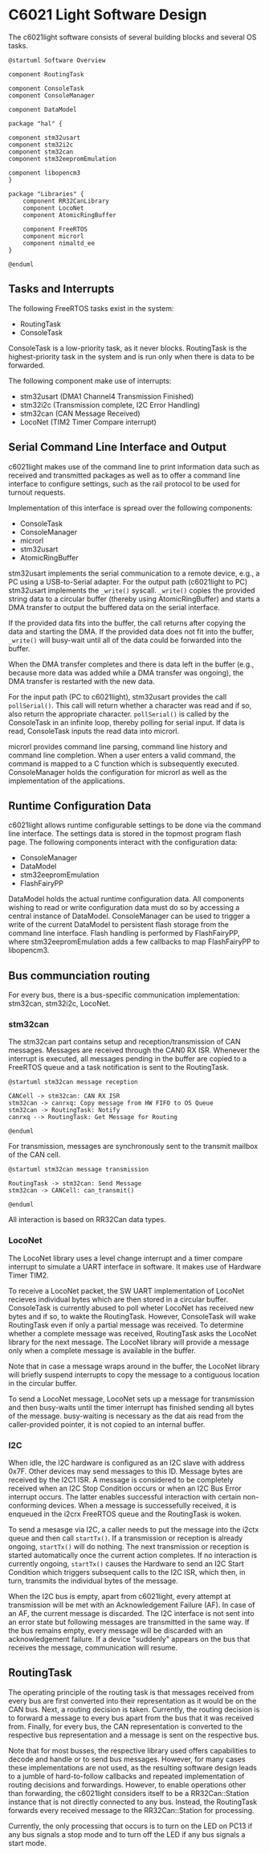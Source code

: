 # C6021 Light Software Design

The c6021light software consists of several building blocks and several OS tasks.

```plantuml
@startuml Software Overview

component RoutingTask

component ConsoleTask
component ConsoleManager

component DataModel

package "hal" {

component stm32usart
component stm32i2c
component stm32can
component stm32eepromEmulation

component libopencm3
}

package "Libraries" {
    component RR32CanLibrary
    component LocoNet
    component AtomicRingBuffer

    component FreeRTOS
    component microrl
    component nimaltd_ee
}

@enduml
```

## Tasks and Interrupts

The following FreeRTOS tasks exist in the system:

* RoutingTask
* ConsoleTask

ConsoleTask is a low-priority task, as it never blocks. RoutingTask is the highest-priority task in the system and is run only when there is data to be forwarded.

The following component make use of interrupts:

* stm32usart (DMA1 Channel4 Transmission Finished)
* stm32i2c (Transmission complete, I2C Error Handling)
* stm32can (CAN Message Received)
* LocoNet (TIM2 Timer Compare interrupt)

## Serial Command Line Interface and Output

c6021light makes use of the command line to print information data such as received and transmitted packages as well as to offer a command line interface to configure settings, such as the rail protocol to be used for turnout requests.

Implementation of this interface is spread over the following components:

* ConsoleTask
* ConsoleManager
* microrl
* stm32usart
* AtomicRingBuffer

stm32usart implements the serial communication to a remote device, e.g., a PC using a USB-to-Serial adapter. For the output path (c6021light to PC) stm32usart implements the `_write()` syscall. `_write()` copies the provided string data to a circular buffer (thereby using AtomicRingBuffer) and starts a DMA transfer to output the buffered data on the serial interface.

If the provided data fits into the buffer, the call returns after copying the data and starting the DMA. If the provided data does not fit into the buffer, `_write()` will busy-wait until all of the data could be forwarded into the buffer.

When the DMA transfer completes and there is data left in the buffer (e.g., because more data was added while a DMA transfer was ongoing), the DMA transfer is restarted with the new data.

For the input path (PC to c6021light), stm32usart provides the call `pollSerial()`. This call will return whether a character was read and if so, also return the appropriate character. `pollSerial()` is called by the ConsoleTask in an infinite loop, thereby polling for serial input. If data is read, ConsoleTask inputs the read data into microrl.

microrl provides command line parsing, command line history and command line completion. When a user enters a valid command, the command is mapped to a C function which is subsequently executed. ConsoleManager holds the configuration for microrl as well as the implementation of the applications.

## Runtime Configuration Data

c6021light allows runtime configurable settings to be done via the command line interface. The settings data is stored in the topmost program flash page. The following components interact with the configuration data:

* ConsoleManager
* DataModel
* stm32eepromEmulation
* FlashFairyPP

DataModel holds the actual runtime configuration data. All components wishing to read or write configuration data must do so by accessing a central instance of DataModel. ConsoleManager can be used to trigger a write of the current DataModel to persistent flash storage from the command line interface. Flash handling is performed by FlashFairyPP, where stm32eepromEmulation adds a few callbacks to map FlashFairyPP to libopencm3.

## Bus communciation routing

For every bus, there is a bus-specific communication implementation: stm32can, stm32i2c, LocoNet.

### stm32can

The stm32can part contains setup and reception/transmission of CAN messages. Messages are received through the CAN0 RX ISR. Whenever the interrupt is executed, all messages pending in the buffer are copied to a FreeRTOS queue and a task notification is sent to the RoutingTask.

```plantuml
@startuml stm32can message reception

CANCell -> stm32can: CAN RX ISR
stm32can -> canrxq: Copy message from HW FIFO to OS Queue
stm32can -> RoutingTask: Notify
canrxq --> RoutingTask: Get Message for Routing

@enduml
```

For transmission, messages are synchronously sent to the transmit mailbox of the CAN cell.

```plantuml
@startuml stm32can message transmission

RoutingTask -> stm32can: Send Message
stm32can -> CANCell: can_transmit()

@enduml
```

All interaction is based on RR32Can data types.


### LocoNet

The LocoNet library uses a level change interrupt and a timer compare interrupt to simulate a UART interface in software. It makes use of Hardware Timer TIM2.

To receive a LocoNet packet, the SW UART implementation of LocoNet recieves individual bytes which are then stored in a circular buffer. ConsoleTask is currently abused to poll wheter LocoNet has received new bytes and if so, to wakte the RoutingTask. However, ConsoleTask will wake RoutingTask even if only a partial message was received. To determine whether a complete message was received, RoutingTask asks the LocoNet library for the next message. The LocoNet library will provide a message only when a complete message is available in the buffer.

Note that in case a message wraps around in the buffer, the LocoNet library will briefly suspend interrupts to copy the message to a contiguous location in the circular buffer.

To send a LocoNet message, LocoNet sets up a message for transmission and then busy-waits until the timer interrupt has finished sending all bytes of the message. busy-waiting is necessary as the dat ais read from the caller-provided pointer, it is not copied to an internal buffer.

### I2C

When idle, the I2C hardware is configured as an I2C slave with address 0x7F. Other devices may send messages to this ID. Message bytes are received by the I2C1 ISR. A message is considered to be completely received when an I2C Stop Condition occurs or when an I2C Bus Error interrupt occurs. The latter enables successful interaction with certain non-conforming devices. When a message is successefully received, it is enqueued in the i2crx FreeRTOS queue and the RoutingTask is woken.

To send a mesasge via I2C, a caller needs to put the message into the i2ctx queue and then call `startTx()`. If a transmission or reception is already ongoing, `startTx()` will do nothing. The next transmission or reception is started automatically once the current action completes. If no interaction is currently ongoing, `startTx()` causes the Hardware to send an I2C Start Condition which triggers subsequent calls to the I2C ISR, which then, in turn, transmits the individual bytes of the message.

When the I2C bus is empty, apart from c6021light, every attempt at transmission will be met with an Acknowledgement Failure (AF). In case of an AF, the current message is discarded. The I2C interface is not sent into an error state but following messages are transmitted in the same way. If the bus remains empty, every message will be discarded with an acknowledgement failure. If a device "suddenly" appears on the bus that receives the message, communication will resume.

## RoutingTask

The operating principle of the routing task is that messages received from every bus are first converted into their representation as it would be on the CAN bus. Next, a routing decision is taken. Currently, the routing decision is to forward a message to every bus apart from the bus that it was received from. Finally, for every bus, the CAN representation is converted to the respective bus representation and a message is sent on the respective bus.

Note that for most busses, the respective library used offers capabilities to decode and handle or to send bus messages. However, for many cases these implementations are not used, as the resulting software design leads to a jumble of hard-to-follow callbacks and repeated implementation of routing decisions and forwardings. However, to enable operations other than forwarding, the c6021light considers itself to be a RR32Can::Station instance that is not directly connected to any bus. Instead, the RoutingTask forwards every received message to the RR32Can::Station for processing.

Currently, the only processing that occurs is to turn on the LED on PC13 if any bus signals a stop mode and to turn off the LED if any bus signals a start mode.